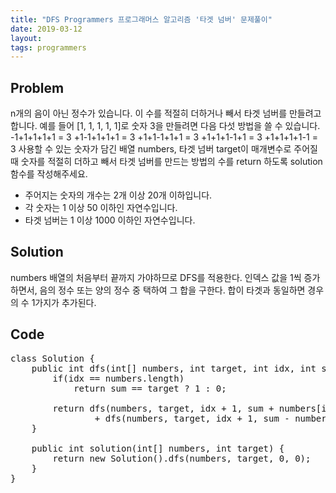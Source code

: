 ```yaml
---
title: "DFS Programmers 프로그래머스 알고리즘 '타겟 넘버' 문제풀이"
date: 2019-03-12
layout:
tags: programmers
---
```


## Problem
n개의 음이 아닌 정수가 있습니다. 이 수를 적절히 더하거나 빼서 타겟 넘버를 만들려고 합니다. 예를 들어 [1, 1, 1, 1, 1]로 숫자 3을 만들려면 다음 다섯 방법을 쓸 수 있습니다.
-1+1+1+1+1 = 3
+1-1+1+1+1 = 3
+1+1-1+1+1 = 3
+1+1+1-1+1 = 3
+1+1+1+1-1 = 3
사용할 수 있는 숫자가 담긴 배열 numbers, 타겟 넘버 target이 매개변수로 주어질 때 숫자를 적절히 더하고 빼서 타겟 넘버를 만드는 방법의 수를 return 하도록 solution 함수를 작성해주세요.

- 주어지는 숫자의 개수는 2개 이상 20개 이하입니다.
- 각 숫자는 1 이상 50 이하인 자연수입니다.
- 타겟 넘버는 1 이상 1000 이하인 자연수입니다.


## Solution
numbers 배열의 처음부터 끝까지 가야하므로 DFS를 적용한다. 인덱스 값을 1씩 증가하면서, 음의 정수 또는 양의 정수 중 택하여 그 합을 구한다. 합이 타겟과 동일하면 경우의 수 1가지가 추가된다.

## Code
<pre>
class Solution {
    public int dfs(int[] numbers, int target, int idx, int sum) {
		if(idx == numbers.length)
			return sum == target ? 1 : 0;
		
		return dfs(numbers, target, idx + 1, sum + numbers[idx]) 
				+ dfs(numbers, target, idx + 1, sum - numbers[idx]);
	}
	
	public int solution(int[] numbers, int target) {
        return new Solution().dfs(numbers, target, 0, 0);
    }
}
